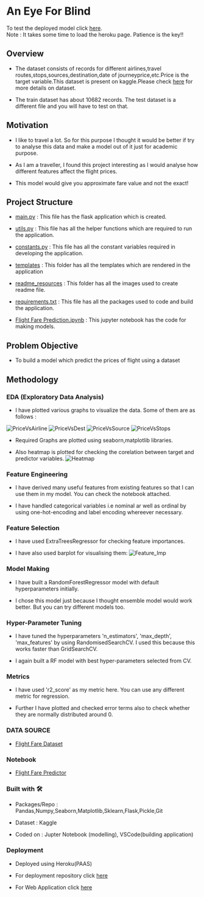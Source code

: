 # An Eye For Blind

To test the deployed model click [here](https://flight-fare-deploy.herokuapp.com/).<br/>
Note : It takes some time to load the heroku page. Patience is the key!!

## Overview
- The dataset consists of records for different airlines,travel routes,stops,sources,destination,date of journeyprice,etc.Price is the target variable.This dataset is present on kaggle.Please check [here](https://www.kaggle.com/nikhilmittal/flight-fare-prediction-mh/) for more details on dataset. 

- The train dataset has about 10682 records. The test dataset is a different file and you will have to test on that. 

## Motivation
- I like to travel a lot. So for this purpose I thought it would be better if try to analyse this data and make a model out of it just for academic purpose.

- As I am a traveller, I found this project interesting as I would analyse how different features affect the flight prices.

-  This model would give you approximate fare value and not the exact!

## Project Structure
- [main.py](https://github.com/Pratik872/ML/blob/main/E2E%20Project/FlightFarePredictor/main.py) : This file has the flask application which is created.

- [utils.py](https://github.com/Pratik872/ML/blob/main/E2E%20Project/FlightFarePredictor/utils.py) : This file has all the helper functions which are required to run the application.

- [constants.py](https://github.com/Pratik872/ML/blob/main/E2E%20Project/FlightFarePredictor/constants.py) : This file has all the constant variables required in developing the application.

- [templates](https://github.com/Pratik872/ML/blob/main/E2E%20Project/FlightFarePredictor/templates) : This folder has all the templates which are rendered in the application

- [readme_resources](https://github.com/Pratik872/ML/blob/main/E2E%20Project/FlightFarePredictor/readme_resources) : This folder has all the images used to create readme file.

- [requirements.txt](https://github.com/Pratik872/ML/blob/main/E2E%20Project/FlightFarePredictor/requirements.txt) : This file has all the packages used to code and build the application.

- [Flight Fare Prediction.ipynb](https://github.com/Pratik872/ML/blob/main/E2E%20Project/FlightFarePredictor/Flight%20Fare%20Prediction.ipynb) : This jupyter notebook has the code for making models.

## Problem Objective
- To build a model which predict the prices of flight using a dataset

## Methodology

### EDA (Exploratory Data Analysis)
- I have plotted various graphs to visualize the data. Some of them are as follows : 

![PriceVsAirline](https://github.com/Pratik872/ML/blob/main/E2E%20Project/FlightFarePredictor/readme_resources/AirlineVsPrice.png)
![PriceVsDest](https://github.com/Pratik872/ML/blob/main/E2E%20Project/FlightFarePredictor/readme_resources/DestinationVsPrice.png)
![PriceVsSource](https://github.com/Pratik872/ML/blob/main/E2E%20Project/FlightFarePredictor/readme_resources/SourceVsPrice.png)
![PriceVsStops](https://github.com/Pratik872/ML/blob/main/E2E%20Project/FlightFarePredictor/readme_resources/StopsVsPrice.png)

- Required Graphs are plotted using seaborn,matplotlib libraries.

- Also heatmap is plotted for checking the corelation between target and predictor variables.
![Heatmap](https://github.com/Pratik872/ML/blob/main/E2E%20Project/FlightFarePredictor/readme_resources/heatmap.png)

### Feature Engineering
- I have derived many useful features from existing features so that I can use them in my model. You can check the notebook attached.

- I have handled categorical variables i.e nominal ar well as ordinal by using one-hot-encoding and label encoding whereever necessary.

### Feature Selection
- I have used ExtraTreesRegressor for checking feature importances.

- I have also used barplot for visualising them:
![Feature_Imp](https://github.com/Pratik872/ML/blob/main/E2E%20Project/FlightFarePredictor/readme_resources/feature%20importances.png)

### Model Making

- I have built a RandomForestRegressor model with default hyperparameters initially.

- I chose this model just because I thought ensemble model would work better. But you can try different models too.

### Hyper-Parameter Tuning

- I have tuned the hyperparameters 'n_estimators', 'max_depth', 'max_features' by using RandomisedSearchCV. I used  this because this works faster than GridSearchCV.

- I again built a RF model with best hyper-parameters selected from CV.

### Metrics

- I have used 'r2_score' as my metric here. You can use any different metric for regression.

- Further I have plotted and checked error terms also to check whether they are normally distributed around 0.

### DATA SOURCE
- [Flight Fare Dataset](https://www.kaggle.com/nikhilmittal/flight-fare-prediction-mh/)

### Notebook
- [Flight Fare Predictor](https://github.com/Pratik872/ML/blob/main/E2E%20Project/FlightFarePredictor/Flight%20Fare%20Prediction.ipynb)

### Built with 🛠️
- Packages/Repo : Pandas,Numpy,Seaborn,Matplotlib,Sklearn,Flask,Pickle,Git

- Dataset : Kaggle

- Coded on : Jupter Notebook (modelling), VSCode(building application)

### Deployment
- Deployed using Heroku(PAAS)

- For deployment repository click [here](https://github.com/Pratik872/ML/tree/deployFlight)

- For Web Application click [here](https://flight-fare-deploy.herokuapp.com/)
